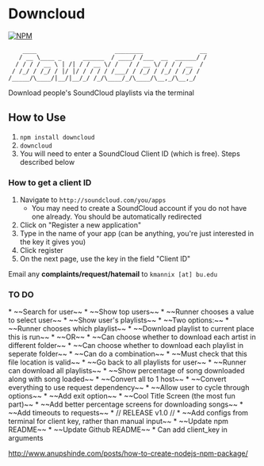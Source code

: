 # Downcloud 

[![NPM](https://nodei.co/npm/request.png?downloads=true&downloadRank=true&stars=true)](https://nodei.co/npm/downcloud/)

	    ____                      ________                __
	   / __ \____ _      ______  / ____/ /___  __  ______/ /
	  / / / / __ \ | /| / / __ \/ /   / / __ \/ / / / __  / 
	 / /_/ / /_/ / |/ |/ / / / / /___/ / /_/ / /_/ / /_/ /  
	/_____/\____/|__/|__/_/ /_/\____/_/\____/\__,_/\__,_/   

Download people's SoundCloud playlists via the terminal

<h2>How to Use</h2>

1. `npm install downcloud`
2. `downcloud`
3. You will need to enter a SoundCloud Client ID (which is free). Steps described below

<h3>How to get a client ID</h3>

1. Navigate to `http://soundcloud.com/you/apps`
	* You may need to create a SoundCloud account if you do not have one already. You should be automatically redirected
2. Click on "Register a new application"
3. Type in the name of your app (can be anything, you're just interested in the key it gives you)
4. Click register
5. On the next page, use the key in the field "Client ID"

Email any __complaints/request/hatemail__ to `kmannix [at] bu.edu`

<h3>TO DO</h3>
* ~~Search for user~~
* ~~Show top users~~
* ~~Runner chooses a value to select user~~
* ~~Show user's playlists~~
* ~~Two options:~~
	* ~~Runner chooses which playlist~~
		* ~~Download playlist to current place this is run~~
		* ~~OR~~
			* ~~Can choose whether to download each artist in different folder~~
			* ~~Can choose whether to download each playlist in seperate folder~~
			* ~~Can do a combination~~
			* ~~Must check that this file location is valid~~
		* ~~Go back to all playlists for user~~
	* ~~Runner can download all playlists~~
* ~~Show percentage of song downloaded along with song loaded~~
* ~~Convert all to 1 host~~
* ~~Convert everything to use request dependency~~
* ~~Allow user to cycle through options~~
* ~~Add exit option~~
* ~~Cool Title Screen (the most fun part)~~
* ~~Add better percentage screens for downloading songs~~
* ~~Add timeouts to requests~~
* // RELEASE v1.0 //
* ~~Add configs from terminal for client key, rather than manual input~~
* ~~Update npm README~~
* ~~Update Github README~~
* Can add client_key in arguments

http://www.anupshinde.com/posts/how-to-create-nodejs-npm-package/